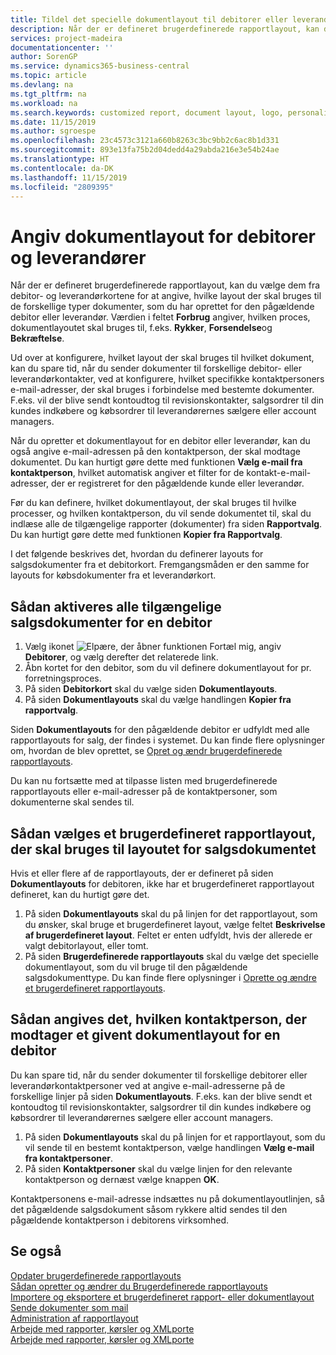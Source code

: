 ```yaml
---
title: Tildel det specielle dokumentlayout til debitorer eller leverandører | Microsoft Docs
description: Når der er defineret brugerdefinerede rapportlayout, kan du vælge dem fra debitor- og leverandørkortene for at angive, at det valgte layout skal bruges til de dokumenter, som du har oprettet for den pågældende debitor eller leverandør.
services: project-madeira
documentationcenter: ''
author: SorenGP
ms.service: dynamics365-business-central
ms.topic: article
ms.devlang: na
ms.tgt_pltfrm: na
ms.workload: na
ms.search.keywords: customized report, document layout, logo, personalize
ms.date: 11/15/2019
ms.author: sgroespe
ms.openlocfilehash: 23c4573c3121a660b8263c3bc9bb2c6ac8b1d331
ms.sourcegitcommit: 893e13fa75b2d04dedd4a29abda216e3e54b24ae
ms.translationtype: HT
ms.contentlocale: da-DK
ms.lasthandoff: 11/15/2019
ms.locfileid: "2809395"
---
```

# <a name="define-document-layouts-for-customers-and-vendors"></a>Angiv dokumentlayout for debitorer og leverandører
Når der er defineret brugerdefinerede rapportlayout, kan du vælge dem fra debitor- og leverandørkortene for at angive, hvilke layout der skal bruges til de forskellige typer dokumenter, som du har oprettet for den pågældende debitor eller leverandør. Værdien i feltet **Forbrug** angiver, hvilken proces, dokumentlayoutet skal bruges til, f.eks. **Rykker**, **Forsendelse**og **Bekræftelse**.

Ud over at konfigurere, hvilket layout der skal bruges til hvilket dokument, kan du spare tid, når du sender dokumenter til forskellige debitor- eller leverandørkontakter, ved at konfigurere, hvilket specifikke kontaktpersoners e-mail-adresser, der skal bruges i forbindelse med bestemte dokumenter. F.eks. vil der blive sendt kontoudtog til revisionskontakter, salgsordrer til din kundes indkøbere og købsordrer til leverandørernes sælgere eller account managers.

Når du opretter et dokumentlayout for en debitor eller leverandør, kan du også angive e-mail-adressen på den kontaktperson, der skal modtage dokumentet. Du kan hurtigt gøre dette med funktionen **Vælg e-mail fra kontaktperson**, hvilket automatisk angiver et filter for de kontakt-e-mail-adresser, der er registreret for den pågældende kunde eller leverandør.

Før du kan definere, hvilket dokumentlayout, der skal bruges til hvilke processer, og hvilken kontaktperson, du vil sende dokumentet til, skal du indlæse alle de tilgængelige rapporter (dokumenter) fra siden **Rapportvalg**. Du kan hurtigt gøre dette med funktionen **Kopier fra Rapportvalg**.

I det følgende beskrives det, hvordan du definerer layouts for salgsdokumenter fra et debitorkort. Fremgangsmåden er den samme for layouts for købsdokumenter fra et leverandørkort.

## <a name="to-enable-all-available-sales-documents-for-a-customer"></a>Sådan aktiveres alle tilgængelige salgsdokumenter for en debitor
1. Vælg ikonet ![Elpære, der åbner funktionen Fortæl mig](media/ui-search/search_small.png "Fortæl mig, hvad du vil foretage dig"), angiv **Debitorer**, og vælg derefter det relaterede link.
2. Åbn kortet for den debitor, som du vil definere dokumentlayout for pr. forretningsproces.
3. På siden **Debitorkort** skal du vælge siden **Dokumentlayouts**.
4. På siden **Dokumentlayouts** skal du vælge handlingen **Kopier fra rapportvalg**.

Siden **Dokumentlayouts** for den pågældende debitor er udfyldt med alle rapportlayouts for salg, der findes i systemet. Du kan finde flere oplysninger om, hvordan de blev oprettet, se [Opret og ændr brugerdefinerede rapportlayouts](ui-how-create-custom-report-layout.md).

Du kan nu fortsætte med at tilpasse listen med brugerdefinerede rapportlayouts eller e-mail-adresser på de kontaktpersoner, som dokumenterne skal sendes til.

## <a name="to-select-a-custom-report-layout-to-use-for-the-sales-document-layout"></a>Sådan vælges et brugerdefineret rapportlayout, der skal bruges til layoutet for salgsdokumentet
Hvis et eller flere af de rapportlayouts, der er defineret på siden **Dokumentlayouts** for debitoren, ikke har et brugerdefineret rapportlayout defineret, kan du hurtigt gøre det.

1. På siden **Dokumentlayouts** skal du på linjen for det rapportlayout, som du ønsker, skal bruge et brugerdefineret layout, vælge feltet **Beskrivelse af brugerdefineret layout**. Feltet er enten udfyldt, hvis der allerede er valgt debitorlayout, eller tomt.
2. På siden **Brugerdefinerede rapportlayouts** skal du vælge det specielle dokumentlayout, som du vil bruge til den pågældende salgsdokumenttype. Du kan finde flere oplysninger i [Oprette og ændre et brugerdefineret rapportlayouts](ui-how-create-custom-report-layout.md).

## <a name="to-set-up-which-contact-receives-which-document-layout-for-a-customer"></a>Sådan angives det, hvilken kontaktperson, der modtager et givent dokumentlayout for en debitor
Du kan spare tid, når du sender dokumenter til forskellige debitorer eller leverandørkontaktpersoner ved at angive e-mail-adresserne på de forskellige linjer på siden **Dokumentlayouts**. F.eks. kan der blive sendt et kontoudtog til revisionskontakter, salgsordrer til din kundes indkøbere og købsordrer til leverandørernes sælgere eller account managers.

1. På siden **Dokumentlayouts** skal du på linjen for et rapportlayout, som du vil sende til en bestemt kontaktperson, vælge handlingen **Vælg e-mail fra kontaktpersoner**.
2. På siden **Kontaktpersoner** skal du vælge linjen for den relevante kontaktperson og dernæst vælge knappen **OK**.

Kontaktpersonens e-mail-adresse indsættes nu på dokumentlayoutlinjen, så det pågældende salgsdokument såsom rykkere altid sendes til den pågældende kontaktperson i debitorens virksomhed.

## <a name="see-also"></a>Se også  
[Opdater brugerdefinerede rapportlayouts](ui-update-report-layouts.md)  
[Sådan opretter og ændrer du Brugerdefinerede rapportlayouts](ui-how-create-custom-report-layout.md)  
[Importere og eksportere et brugerdefineret rapport- eller dokumentlayout](ui-how-import-and-export-report-layout.md)  
[Sende dokumenter som mail](ui-how-send-documents-email.md)  
[Administration af rapportlayout](ui-manage-report-layouts.md)  
[Arbejde med rapporter, kørsler og XMLporte](ui-work-report.md)  
[Arbejde med rapporter, kørsler og XMLporte](ui-work-report.md)  
